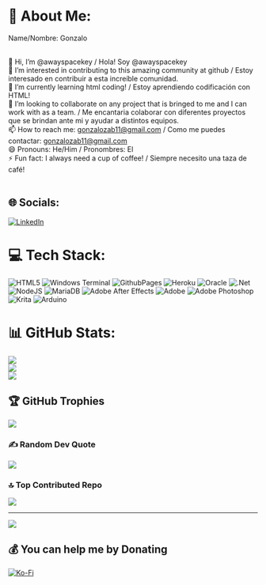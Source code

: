 # 💫 About Me:
Name/Nombre: Gonzalo

<br>    👋 Hi, I’m @awayspacekey / Hola! Soy @awayspacekey<br>    👀 I’m interested in contributing to this amazing community at github / Estoy interesado en contribuir a esta increíble comunidad.<br>    🌱 I’m currently learning html coding! / Estoy aprendiendo codificación con HTML!<br>    💞️ I’m looking to collaborate on any project that is bringed to me and I can work with as a team. / Me encantaria colaborar con diferentes proyectos que se brindan ante mi y ayudar a distintos equipos.<br>    📫 How to reach me: gonzalozab11@gmail.com / Como me puedes contactar: gonzalozab11@gmail.com<br>    😄 Pronouns: He/Him / Pronombres: El<br>    ⚡ Fun fact: I always need a cup of coffee! / Siempre necesito una taza de café!<br><br>


## 🌐 Socials:
[![LinkedIn](https://img.shields.io/badge/LinkedIn-%230077B5.svg?logo=linkedin&logoColor=white)](https://linkedin.com/in/https://www.linkedin.com/in/gonzalozabaleta/) 

# 💻 Tech Stack:
![HTML5](https://img.shields.io/badge/html5-%23E34F26.svg?style=for-the-badge&logo=html5&logoColor=white) ![Windows Terminal](https://img.shields.io/badge/Windows%20Terminal-%234D4D4D.svg?style=for-the-badge&logo=windows-terminal&logoColor=white) ![GithubPages](https://img.shields.io/badge/github%20pages-121013?style=for-the-badge&logo=github&logoColor=white) ![Heroku](https://img.shields.io/badge/heroku-%23430098.svg?style=for-the-badge&logo=heroku&logoColor=white) ![Oracle](https://img.shields.io/badge/Oracle-F80000?style=for-the-badge&logo=oracle&logoColor=white) ![.Net](https://img.shields.io/badge/.NET-5C2D91?style=for-the-badge&logo=.net&logoColor=white) ![NodeJS](https://img.shields.io/badge/node.js-6DA55F?style=for-the-badge&logo=node.js&logoColor=white) ![MariaDB](https://img.shields.io/badge/MariaDB-003545?style=for-the-badge&logo=mariadb&logoColor=white) ![Adobe After Effects](https://img.shields.io/badge/Adobe%20After%20Effects-9999FF.svg?style=for-the-badge&logo=Adobe%20After%20Effects&logoColor=white) ![Adobe](https://img.shields.io/badge/adobe-%23FF0000.svg?style=for-the-badge&logo=adobe&logoColor=white) ![Adobe Photoshop](https://img.shields.io/badge/adobe%20photoshop-%2331A8FF.svg?style=for-the-badge&logo=adobe%20photoshop&logoColor=white) ![Krita](https://img.shields.io/badge/Krita-203759?style=for-the-badge&logo=krita&logoColor=EEF37B) ![Arduino](https://img.shields.io/badge/-Arduino-00979D?style=for-the-badge&logo=Arduino&logoColor=white)
# 📊 GitHub Stats:
![](https://github-readme-stats.vercel.app/api?username=awayspacekey&theme=dark&hide_border=false&include_all_commits=true&count_private=true)<br/>
![](https://github-readme-streak-stats.herokuapp.com/?user=awayspacekey&theme=dark&hide_border=false)<br/>
![](https://github-readme-stats.vercel.app/api/top-langs/?username=awayspacekey&theme=dark&hide_border=false&include_all_commits=true&count_private=true&layout=compact)

## 🏆 GitHub Trophies
![](https://github-profile-trophy.vercel.app/?username=awayspacekey&theme=synthwave&no-frame=false&no-bg=true&margin-w=4)

### ✍️ Random Dev Quote
![](https://quotes-github-readme.vercel.app/api?type=horizontal&theme=radical)

### 🔝 Top Contributed Repo
![](https://github-contributor-stats.vercel.app/api?username=awayspacekey&limit=5&theme=dark&combine_all_yearly_contributions=true)

---
[![](https://visitcount.itsvg.in/api?id=awayspacekey&icon=0&color=0)](https://visitcount.itsvg.in)

  ## 💰 You can help me by Donating
  [![Ko-Fi](https://img.shields.io/badge/Ko--fi-F16061?style=for-the-badge&logo=ko-fi&logoColor=white)](https://ko-fi.com/https://ko-fi.com/awayspacekey) 

  
<!-- Proudly created with GPRM ( https://gprm.itsvg.in ) -->
